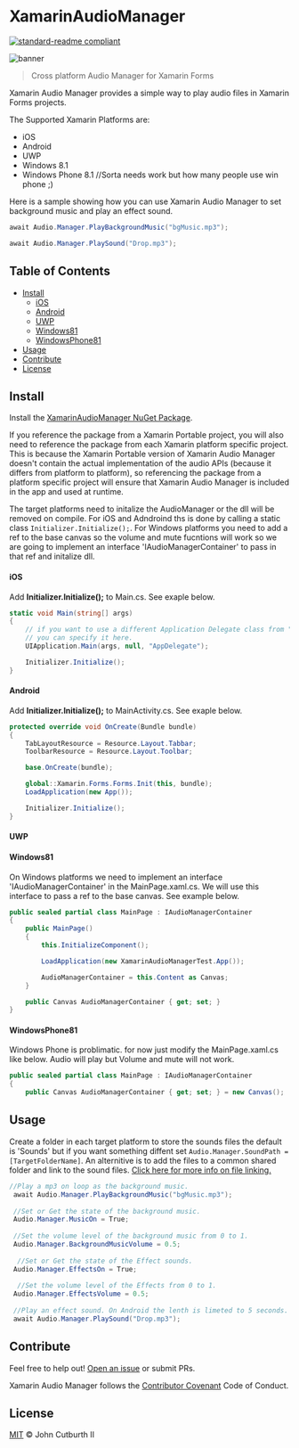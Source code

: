 # XamarinAudioManager

[![standard-readme compliant](https://img.shields.io/badge/readme%20style-standard-brightgreen.svg?style=flat-square)](https://github.com/RichardLitt/standard-readme)

![banner](https://github.com/jcphlux/XamarinAudioManager/blob/master/Images/XamarinAudio_Small.png)

> Cross platform Audio Manager for Xamarin Forms

Xamarin Audio Manager provides a simple way to play audio files in Xamarin Forms projects.

The Supported Xamarin Platforms are:
- iOS
- Android
- UWP
- Windows 8.1
- Windows Phone 8.1 //Sorta needs work but how many people use win phone ;)

Here is a sample showing how you can use Xamarin Audio Manager to set background music and play an effect sound.

```C#
await Audio.Manager.PlayBackgroundMusic("bgMusic.mp3");

await Audio.Manager.PlaySound("Drop.mp3");
```

## Table of Contents

- [Install](#install)
  - [iOS](#ios)
  - [Android](#android)
  - [UWP](#uwp)
  - [Windows81](#windows81)
  - [WindowsPhone81](#windowsphone81)
- [Usage](#usage)
- [Contribute](#contribute)
- [License](#license)

## Install

Install the [XamarinAudioManager NuGet Package](https://www.nuget.org/packages/XamarinAudioManager).

If you reference the package from a Xamarin Portable project, you will also need to reference the package from each Xamarin platform specific project. This is because the Xamarin Portable version of Xamarin Audio Manager doesn't contain the actual implementation of the audio APIs (because it differs from platform to platform), so referencing the package from a platform specific project will ensure that Xamarin Audio Manager is included in the app and used at runtime.

The target platforms need to initalize the AudioManager or the dll will be removed on compile. For iOS and Adndroind ths is done by calling a static class `Initializer.Initialize();`. For Windows platforms you need to add a ref to the base canvas so the volume and mute fucntions will work so we are going to implement an interface 'IAudioManagerContainer' to pass in that ref and initalize dll.

#### iOS

Add **Initializer.Initialize();** to Main.cs. See exaple below.

```cs
static void Main(string[] args)
{
    // if you want to use a different Application Delegate class from "AppDelegate"
    // you can specify it here.
    UIApplication.Main(args, null, "AppDelegate");

    Initializer.Initialize();
}
```

#### Android

Add **Initializer.Initialize();** to MainActivity.cs. See exaple below.

```cs
protected override void OnCreate(Bundle bundle)
{
    TabLayoutResource = Resource.Layout.Tabbar;
    ToolbarResource = Resource.Layout.Toolbar;

    base.OnCreate(bundle);

    global::Xamarin.Forms.Forms.Init(this, bundle);
    LoadApplication(new App());

    Initializer.Initialize();
}

```

#### UWP

#### Windows81

On Windows platforms we need to implement an interface 'IAudioManagerContainer' in the MainPage.xaml.cs. We will use this interface to pass a ref to the base canvas. See example below.

```cs
public sealed partial class MainPage : IAudioManagerContainer
{
    public MainPage()
    {
        this.InitializeComponent();

        LoadApplication(new XamarinAudioManagerTest.App());

        AudioManagerContainer = this.Content as Canvas;
    }

    public Canvas AudioManagerContainer { get; set; }
}
```

#### WindowsPhone81

Windows Phone is problimatic. for now just modify the MainPage.xaml.cs like below. Audio will play but Volume and mute will not work.

```cs
public sealed partial class MainPage : IAudioManagerContainer
{
    public Canvas AudioManagerContainer { get; set; } = new Canvas();

```

## Usage

Create a folder in each target platform to store the sounds files the default is 'Sounds' but if you want something diffent set `Audio.Manager.SoundPath = [TargetFolderName]`. An alternitive is to add the files to a common shared folder and link to the sound files. [Click here for more info on file linking.](https://msdn.microsoft.com/en-us/library/9f4t9t92(v=vs.100).aspx#Anchor_0)

```cs
//Play a mp3 on loop as the background music.
 await Audio.Manager.PlayBackgroundMusic("bgMusic.mp3");
 
 //Set or Get the state of the background music.
 Audio.Manager.MusicOn = True;
 
 //Set the volume level of the background music from 0 to 1.
 Audio.Manager.BackgroundMusicVolume = 0.5;
 
  //Set or Get the state of the Effect sounds.
 Audio.Manager.EffectsOn = True;
 
  //Set the volume level of the Effects from 0 to 1.
 Audio.Manager.EffectsVolume = 0.5;
 
 //Play an effect sound. On Android the lenth is limeted to 5 seconds.
 await Audio.Manager.PlaySound("Drop.mp3"); 
```

## Contribute

Feel free to help out! [Open an issue](https://github.com/jcphlux/XamarinAudioManager/issues/new) or submit PRs.

Xamarin Audio Manager follows the [Contributor Covenant](https://github.com/jcphlux/XamarinAudioManager/blob/master/CODEOFCONDUCT.md) Code of Conduct.

## License

[MIT](https://github.com/jcphlux/XamarinAudioManager/blob/master/LICENSE) © John Cutburth II
